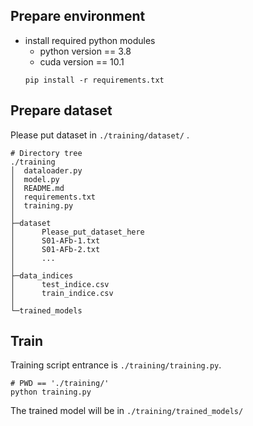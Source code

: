 ## Prepare environment
- install required python modules
    - python version == 3.8
    - cuda version == 10.1
    ```
    pip install -r requirements.txt
    ```
## Prepare dataset
Please put dataset in `./training/dataset/` .

```
# Directory tree
./training
│  dataloader.py
│  model.py
│  README.md
│  requirements.txt
│  training.py
│
├─dataset
│      Please_put_dataset_here
│      S01-AFb-1.txt
│      S01-AFb-2.txt
│      ...
│
├─data_indices
│      test_indice.csv
│      train_indice.csv
│
└─trained_models
```

## Train
Training script entrance is `./training/training.py`.

```
# PWD == './training/'
python training.py
```
The trained model will be in `./training/trained_models/` 